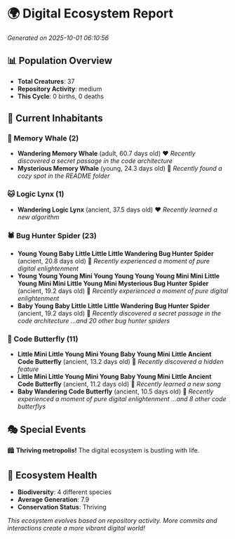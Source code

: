# 🌍 Digital Ecosystem Report
*Generated on 2025-10-01 06:10:56*

## 📊 Population Overview
- **Total Creatures**: 37
- **Repository Activity**: medium
- **This Cycle**: 0 births, 0 deaths

## 👥 Current Inhabitants

### 🐋 Memory Whale (2)
- **Wandering Memory Whale** (adult, 60.7 days old) ❤️
  *Recently discovered a secret passage in the code architecture*
- **Mysterious Memory Whale** (young, 24.3 days old) 💚
  *Recently found a cozy spot in the README folder*

### 🐱 Logic Lynx (1)
- **Wandering Logic Lynx** (ancient, 37.5 days old) ❤️
  *Recently learned a new algorithm*

### 🕷️ Bug Hunter Spider (23)
- **Young Young Baby Little Little Little Wandering Bug Hunter Spider** (ancient, 20.8 days old) 💛
  *Recently experienced a moment of pure digital enlightenment*
- **Young Young Young Mini Young Young Young Young Mini Mini Little Young Mini Mini Little Young Mini Mysterious Bug Hunter Spider** (ancient, 19.2 days old) 💛
  *Recently experienced a moment of pure digital enlightenment*
- **Baby Young Baby Little Little Little Wandering Bug Hunter Spider** (ancient, 19.2 days old) 💛
  *Recently discovered a secret passage in the code architecture*
  *...and 20 other bug hunter spiders*

### 🦋 Code Butterfly (11)
- **Little Mini Little Young Mini Young Baby Young Mini Little Ancient Code Butterfly** (ancient, 13.2 days old) 💛
  *Recently discovered a hidden feature*
- **Little Mini Little Young Mini Young Baby Young Mini Little Ancient Code Butterfly** (ancient, 11.2 days old) 💛
  *Recently learned a new song*
- **Baby Wandering Code Butterfly** (ancient, 10.5 days old) 💛
  *Recently experienced a moment of pure digital enlightenment*
  *...and 8 other code butterflys*

## 🎭 Special Events

🏙️ **Thriving metropolis!** The digital ecosystem is bustling with life.

## 🔬 Ecosystem Health
- **Biodiversity**: 4 different species
- **Average Generation**: 7.9
- **Conservation Status**: Thriving

*This ecosystem evolves based on repository activity. More commits and interactions create a more vibrant digital world!*
